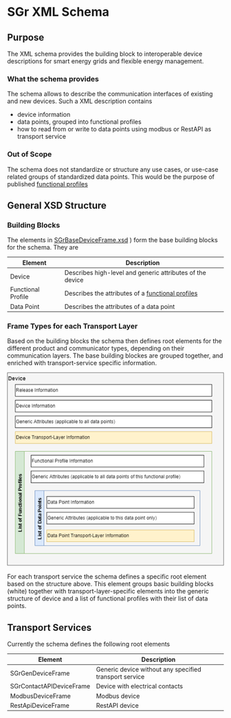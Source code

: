 # SGr XML Schema

## Purpose
The XML schema provides the building block to interoperable device descriptions for smart energy grids and flexible energy management.

### What the schema provides
The schema allows to describe the communication interfaces of existing and new devices. Such a XML description contains
- device information
- data points, grouped into functional profiles
- how to read from or write to data points using modbus or RestAPI as transport service

### Out of Scope
The schema does not standardize or structure any use cases, or use-case related groups of standardized data points. This would be
the purpose of published [functional profiles](functionalProfile.md)

## General XSD Structure

### Building Blocks
The  elements in [SGrBaseDeviceFrame.xsd](/SchemaDatabase/SGr/Generic/SGrBaseDeviceFrame.xsd) ) form the base building blocks for the schema. They are

| Element            | Description |
|--------------------|-------------|
| Device             | Describes high-level and generic attributes of the device |
| Functional Profile | Describes the attributes of a [functional profiles](functionalProfile.md) |
| Data Point         | Describes the attributes of a data point |

### Frame Types for each Transport Layer
Based on the building blocks the schema then defines root elements for the different product and communicator types, depending on their communication layers.
The base building blockes are grouped together, and enriched with transport-service specific information.

![Schema Entity Relation](SGrSchema.png)

For each transport service the schema defines a specific root element based on the structure above. This element groups basic building blocks (white) together
with transport-layer-specific elements into the generic structure of device and a list of functional profiles with their list of data points.

## Transport Services
Currently the schema defines the following root elements

| Element                  | Description |
|--------------------------|-------------|
| SGrGenDeviceFrame        | Generic device without any specified transport service |
| SGrContactAPIDeviceFrame | Device with electrical contacts |
| ModbusDeviceFrame     | Modbus device  |
| RestApiDeviceFrame    | RestAPI device |
